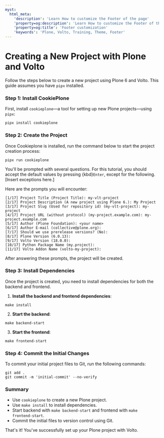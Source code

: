 ```yaml
---
myst:
  html_meta:
    'description': 'Learn How to customize the Footer of the page'
    'property=og:description': 'Learn How to customize the Footer of the page'
    'property=og:title': 'Footer customization'
    'keywords': 'Plone, Volto, Training, Theme, Footer'
---
```


# Creating a New Project with Plone and Volto

Follow the steps below to create a new project using Plone 6 and Volto. This guide assumes you have `pipx` installed.

### Step 1: Install CookiePlone

First, install `cookieplone`—a tool for setting up new Plone projects—using `pipx`:

```shell
pipx install cookieplone
```

### Step 2: Create the Project

Once Cookieplone is installed, run the command below to start the project creation process:

```shell
pipx run cookieplone
```

You'll be prompted with several questions.
For this tutorial, you should accept the default values by pressing {kbd}`Enter`, except for the following.
[Insert exceptions here.]

Here are the prompts you will encounter:

```console
[1/17] Project Title (Project Title): my-vlt-project
[2/17] Project Description (A new project using Plone 6.): My Project
[3/17] Project Slug (Used for repository id) (my-vlt-project): my-project
[4/17] Project URL (without protocol) (my-project.example.com): my-project.example.com
[5/17] Author (Plone Foundation): <your name>
[6/17] Author E-mail (collective@plone.org):
[7/17] Should we use prerelease versions? (No):
[8/17] Plone Version (6.0.13):
[9/17] Volto Version (18.0.0):
[10/17] Python Package Name (my.project):
[11/17] Volto Addon Name (volto-my-project):
```

After answering these prompts, the project will be created.

### Step 3: Install Dependencies

Once the project is created, you need to install dependencies for both the backend and frontend.

1. **Install the backend and frontend dependencies**:

```shell
make install
```

2. **Start the backend**:

```shell
make backend-start
```

3. **Start the frontend**:

```shell
make frontend-start
```

### Step 4: Commit the Initial Changes

To commit your initial project files to Git, run the following commands:

```shell
git add .
git commit -m 'initial-commit' --no-verify
```

### Summary

- Use `cookieplone` to create a new Plone project.
- Use `make install` to install dependencies.
- Start backend with `make backend-start` and frontend with `make frontend-start`.
- Commit the initial files to version control using Git.

That's it! You've successfully set up your Plone project with Volto.
